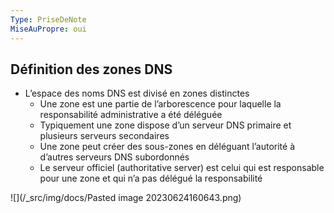```yaml
---
Type: PriseDeNote
MiseAuPropre: oui
---
```


## Définition des zones DNS
- L’espace des noms DNS est divisé en zones distinctes
	- Une zone est une partie de l’arborescence pour laquelle la responsabilité administrative a été déléguée
	- Typiquement une zone dispose d’un serveur DNS primaire et plusieurs serveurs secondaires 
	- Une zone peut créer des sous-zones en déléguant l’autorité à d’autres serveurs DNS subordonnés 
	- Le serveur officiel (authoritative server) est celui qui est responsable pour une zone et qui n’a pas délégué la responsabilité

![](/_src/img/docs/Pasted image 20230624160643.png)

